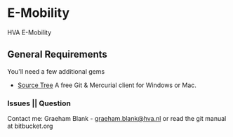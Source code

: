 # E-Mobility
HVA E-Mobility

## General Requirements
You'll need a few additional gems

* [Source Tree](https://www.sourcetreeapp.com)
 A free Git & Mercurial client for Windows or Mac.

### Issues || Question
Contact me: Graeham Blank - graeham.blank@hva.nl or read the git manual at bitbucket.org


